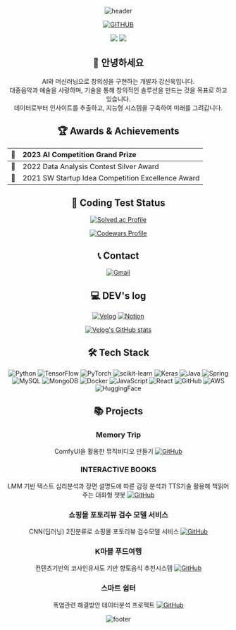 <div align="center">

![header](https://capsule-render.vercel.app/api?type=waving&color=gradient&customColorList=0,2,2,5,30&height=300&section=header&text=AI%20Developer%20SINWOOK&fontSize=60&animation=fadeIn&fontAlignY=38&desc=Crafting%20Intelligence,%20Coding%20the%20Future&descAlignY=51&descAlign=62)

[![GITHUB](https://hits.seeyoufarm.com/api/count/incr/badge.svg?url=https%3A%2F%2Fgithub.com%2Fanzkanzk87&count_bg=%23FF69B4&title_bg=%23555555&icon=github.svg&icon_color=%23E7E7E7&title=GitHub&edge_flat=false)](https://github.com/anzkanzk87)

<img src="https://github-readme-stats.vercel.app/api?username=anzkanzk87&show_icons=true&theme=tokyonight" />
<img src="https://github-readme-stats.vercel.app/api/top-langs/?username=anzkanzk87&layout=compact&theme=tokyonight" />

## 👋 안녕하세요

AI와 머신러닝으로 창의성을 구현하는 개발자 강신욱입니다.  
대중음악과 예술을 사랑하며, 기술을 통해 창의적인 솔루션을 만드는 것을 목표로 하고 있습니다.  
데이터로부터 인사이트를 추출하고, 지능형 시스템을 구축하여 미래를 그려갑니다.

## 🏆 Awards & Achievements

| 🥇 | 2023 AI Competition Grand Prize |
|:---:|:---|
| 🥈 | 2022 Data Analysis Contest Silver Award |
| 🥉 | 2021 SW Startup Idea Competition Excellence Award |

## 🧮 Coding Test Status

[![Solved.ac Profile](http://mazassumnida.wtf/api/v2/generate_badge?boj=anzkanzk87)](https://solved.ac/anzkanzk87)
  
[![Codewars Profile](https://www.codewars.com/users/anzkanzk87/badges/large)](https://www.codewars.com/users/anzkanzk87)

## 📞 Contact

[![Gmail](https://img.shields.io/badge/Gmail-EA4335?style=for-the-badge&logo=Gmail&logoColor=white)](mailto:anzkanzk88@gmail.com)

## 💻 DEV's log

[![Velog](https://img.shields.io/badge/velog-20C997?style=for-the-badge&logo=velog&logoColor=white)](https://velog.io/@anzkanzk88/posts)
[![Notion](https://img.shields.io/badge/Notion-000000?style=for-the-badge&logo=notion&logoColor=white)](https://www.notion.so/92acb205f97246fba025ea86bfc8f3a7)

[![Velog's GitHub stats](https://velog-readme-stats.vercel.app/api?name=anzkanzk88)](https://github.com/anzkanzk87/velog-readme-stats)

## 🛠 Tech Stack

![Python](https://img.shields.io/badge/Python-3776AB?style=for-the-badge&logo=Python&logoColor=white)
![TensorFlow](https://img.shields.io/badge/TensorFlow-FF6F00?style=for-the-badge&logo=TensorFlow&logoColor=white)
![PyTorch](https://img.shields.io/badge/PyTorch-EE4C2C?style=for-the-badge&logo=PyTorch&logoColor=white)
![scikit-learn](https://img.shields.io/badge/scikit--learn-F7931E?style=for-the-badge&logo=scikit-learn&logoColor=white)
![Keras](https://img.shields.io/badge/Keras-D00000?style=for-the-badge&logo=Keras&logoColor=white)
![Java](https://img.shields.io/badge/Java-007396?style=for-the-badge&logo=java&logoColor=white)
![Spring](https://img.shields.io/badge/Spring-6DB33F?style=for-the-badge&logo=Spring&logoColor=white)
![MySQL](https://img.shields.io/badge/MySQL-4479A1?style=for-the-badge&logo=MySQL&logoColor=white)
![MongoDB](https://img.shields.io/badge/MongoDB-47A248?style=for-the-badge&logo=MongoDB&logoColor=white)
![Docker](https://img.shields.io/badge/Docker-2496ED?style=for-the-badge&logo=Docker&logoColor=white)
![JavaScript](https://img.shields.io/badge/JavaScript-F7DF1E?style=for-the-badge&logo=javascript&logoColor=black)
![React](https://img.shields.io/badge/React-61DAFB?style=for-the-badge&logo=react&logoColor=black)
![GitHub](https://img.shields.io/badge/GitHub-181717?style=for-the-badge&logo=github&logoColor=white)
![AWS](https://img.shields.io/badge/AWS-232F3E?style=for-the-badge&logo=Amazon-AWS&logoColor=white)
![HuggingFace](https://img.shields.io/badge/HuggingFace-FFCC00?style=for-the-badge&logo=Hugging-Face&logoColor=black)

## 📚 Projects

### Memory Trip
ComfyUI을 활용한 뮤직비디오 만들기
[![GitHub](https://img.shields.io/badge/GitHub-181717?style=for-the-badge&logo=github&logoColor=white)](https://github.com/anzkanzk87/ai-image-generator)

### INTERACTIVE BOOKS
LMM 기반 텍스트 심리분석과 장면 설명도에 따른 감정 분석과 TTS기술 활용해 책읽어주는 대화형 챗봇
[![GitHub](https://img.shields.io/badge/GitHub-181717?style=for-the-badge&logo=github&logoColor=white)](https://github.com/anzkanzk87/nlp-chatbot)

### 쇼핑몰 포토리뷰 검수 모델 서비스
CNN(딥러닝) 2진분류로 쇼핑몰 포토리뷰 검수모델 서비스
[![GitHub](https://img.shields.io/badge/GitHub-181717?style=for-the-badge&logo=github&logoColor=white)](https://github.com/anzkanzk87/recommendation-system)

### K마블 푸드여행
컨텐츠기반의 코사인유사도 기반 향토음식 추천시스템
[![GitHub](https://img.shields.io/badge/GitHub-181717?style=for-the-badge&logo=github&logoColor=white)](https://github.com/anzkanzk87/ai-music-generator)

### 스마트 쉼터
폭염관련 해결방안 데이터분석 프로젝트
[![GitHub](https://img.shields.io/badge/GitHub-181717?style=for-the-badge&logo=github&logoColor=white)](https://github.com/anzkanzk87/ai-media-art)

![footer](https://capsule-render.vercel.app/api?type=waving&color=gradient&customColorList=0,2,2,5,30&height=100&section=footer)

</div>

